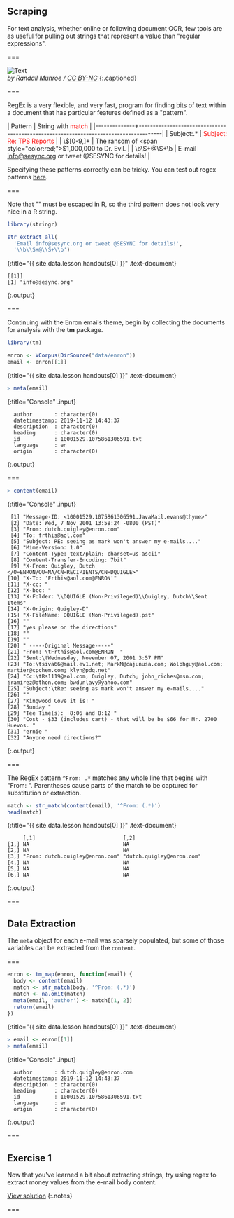---
---

## Scraping

For text analysis, whether online or following document OCR, few tools are as useful for pulling
out strings that represent a value than "regular expressions".

===

![Text](https://imgs.xkcd.com/comics/regular_expressions.png "Wait, forgot to escape a space. Wheeeeee[taptaptap]eeeeee.")  
*by Randall Munroe / [CC BY-NC](http://xkcd.com/license.html)*
{:.captioned}

===

RegEx is a very flexible, and very fast, program for finding bits of text within
a document that has particular features defined as a "pattern".

| Pattern      | String with <span style="color:red;">match</span>                                    |
|--------------+--------------------------------------------------------------------------------------|
| Subject:.\*  | <span style="color:red;">Subject: Re: TPS Reports</span>                             |
| \\$[0-9,]+   | The ransom of <span style="color:red;">$1,000,000</span> to Dr. Evil.                |
| \b\S+@\S+\b  | E-mail <span style="color:red;">info@sesync.org</span> or tweet @SESYNC for details! |

Specifying these patterns correctly can be tricky.  You can test out regex patterns [here](https://regex101.com/).  

===

Note that "\" must be escaped in R, so the third pattern does not look very
nice in a R string.



~~~r
library(stringr)

str_extract_all(
  'Email info@sesync.org or tweet @SESYNC for details!',
  '\\b\\S+@\\S+\\b')
~~~
{:title="{{ site.data.lesson.handouts[0] }}" .text-document}


~~~
[[1]]
[1] "info@sesync.org"
~~~
{:.output}


===

Continuing with the Enron emails theme, begin by collecting the documents for
analysis with the **tm** package.



~~~r
library(tm)

enron <- VCorpus(DirSource("data/enron"))
email <- enron[[1]]
~~~
{:title="{{ site.data.lesson.handouts[0] }}" .text-document}




~~~r
> meta(email)
~~~
{:title="Console" .input}


~~~
  author       : character(0)
  datetimestamp: 2019-11-12 14:43:37
  description  : character(0)
  heading      : character(0)
  id           : 10001529.1075861306591.txt
  language     : en
  origin       : character(0)
~~~
{:.output}


===



~~~r
> content(email)
~~~
{:title="Console" .input}


~~~
 [1] "Message-ID: <10001529.1075861306591.JavaMail.evans@thyme>"                                        
 [2] "Date: Wed, 7 Nov 2001 13:58:24 -0800 (PST)"                                                       
 [3] "From: dutch.quigley@enron.com"                                                                    
 [4] "To: frthis@aol.com"                                                                               
 [5] "Subject: RE: seeing as mark won't answer my e-mails...."                                          
 [6] "Mime-Version: 1.0"                                                                                
 [7] "Content-Type: text/plain; charset=us-ascii"                                                       
 [8] "Content-Transfer-Encoding: 7bit"                                                                  
 [9] "X-From: Quigley, Dutch </O=ENRON/OU=NA/CN=RECIPIENTS/CN=DQUIGLE>"                                 
[10] "X-To: 'Frthis@aol.com@ENRON'"                                                                     
[11] "X-cc: "                                                                                           
[12] "X-bcc: "                                                                                          
[13] "X-Folder: \\DQUIGLE (Non-Privileged)\\Quigley, Dutch\\Sent Items"                                 
[14] "X-Origin: Quigley-D"                                                                              
[15] "X-FileName: DQUIGLE (Non-Privileged).pst"                                                         
[16] ""                                                                                                 
[17] "yes please on the directions"                                                                     
[18] ""                                                                                                 
[19] ""                                                                                                 
[20] " -----Original Message-----"                                                                      
[21] "From: \tFrthis@aol.com@ENRON  "                                                                   
[22] "Sent:\tWednesday, November 07, 2001 3:57 PM"                                                      
[23] "To:\tsiva66@mail.ev1.net; MarkM@cajunusa.com; Wolphguy@aol.com; martier@cpchem.com; klyn@pdq.net" 
[24] "Cc:\tRs1119@aol.com; Quigley, Dutch; john_riches@msn.com; jramirez@othon.com; bwdunlavy@yahoo.com"
[25] "Subject:\tRe: seeing as mark won't answer my e-mails...."                                         
[26] ""                                                                                                 
[27] "Kingwood Cove it is! "                                                                            
[28] "Sunday "                                                                                          
[29] "Tee Time(s):  8:06 and 8:12 "                                                                     
[30] "Cost - $33 (includes cart) - that will be be $66 for Mr. 2700 Huevos. "                           
[31] "ernie "                                                                                           
[32] "Anyone need directions?"                                                                          
~~~
{:.output}


===

The RegEx pattern `^From: .*` matches any whole line that begins with "From: ".
Parentheses cause parts of the match to be captured for substitution or
extraction.



~~~r
match <- str_match(content(email), '^From: (.*)')
head(match)
~~~
{:title="{{ site.data.lesson.handouts[0] }}" .text-document}


~~~
     [,1]                            [,2]                     
[1,] NA                              NA                       
[2,] NA                              NA                       
[3,] "From: dutch.quigley@enron.com" "dutch.quigley@enron.com"
[4,] NA                              NA                       
[5,] NA                              NA                       
[6,] NA                              NA                       
~~~
{:.output}


===

## Data Extraction

The `meta` object for each e-mail was sparsely populated, but some of those
variables can be extracted from the `content`.

===



~~~r
enron <- tm_map(enron, function(email) {
  body <- content(email)
  match <- str_match(body, '^From: (.*)')
  match <- na.omit(match)
  meta(email, 'author') <- match[[1, 2]]
  return(email)
})
~~~
{:title="{{ site.data.lesson.handouts[0] }}" .text-document}




~~~r
> email <- enron[[1]]
> meta(email)
~~~
{:title="Console" .input}


~~~
  author       : dutch.quigley@enron.com
  datetimestamp: 2019-11-12 14:43:37
  description  : character(0)
  heading      : character(0)
  id           : 10001529.1075861306591.txt
  language     : en
  origin       : character(0)
~~~
{:.output}


===

## Exercise 1

Now that you've learned a bit about extracting strings, try using regex to extract 
money values from the e-mail body content. 

[View solution](#solution-1)
{:.notes}

===
